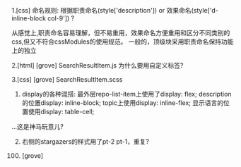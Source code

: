 1.[css] 命名规则:
根据职责命名(style['description']) or 效果命名(style['d-inline-block col-9']) ?

从感觉上,职责命名容易理解，但不易重用，效果命名方便重用和区分不同类别的css,但又不符合cssModules的使用规范。
一般的，顶级块采用职责命名保持功能上的独立

2.[html] [grove] SearchResultItem.js
为什么要用自定义标签<relative-time>?

3.[css] [grove] SearchResultItem.scss
1) display的各种混搭:
最外层repo-list-item上使用了display: flex;
description的位置display: inline-block;
topic上使用display: inline-flex;
显示语言的位置使用display: table-cell;

...这是神马玩意儿?

2) 右侧的stargazers的样式用了pt-2 pt-1，重复?

100. [grove] 
